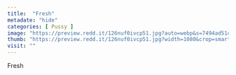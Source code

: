 ```yaml
---
title:  "Fresh"
metadate: "hide"
categories: [ Pussy ]
image: "https://preview.redd.it/126nuf0ivcp51.jpg?auto=webp&s=7494ad51c7e64c165c7c8938435825fcebbfc6d7"
thumb: "https://preview.redd.it/126nuf0ivcp51.jpg?width=1080&crop=smart&auto=webp&s=a8a29dcd75b904395e59585ef4bca6699b504ce6"
visit: ""
---
```

Fresh
